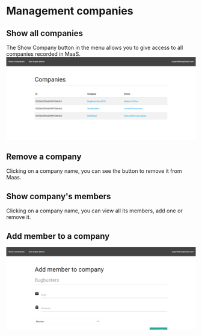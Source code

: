 # Management companies
## Show all companies
The Show Company button in the menu allows you to give access to all companies recorded in MaaS.
![](../img/showCompanies.png)

## Remove a company
Clicking on a company name, you can see the button to remove it from Maas.

## Show company's members
Clicking on a company name, you can view all its members, add one or remove it.

## Add member to a company
![](../img/addMemberToCompany.png)

